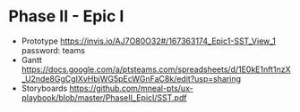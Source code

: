 # Phase II - Epic I

- Prototype
https://invis.io/AJ7O80O32#/167363174_Epic1-SST_View_1
password: teams
- Gantt
https://docs.google.com/a/ptsteams.com/spreadsheets/d/1E0kE1nft1nzX_U2nde8GgCgIXvHbjWG5pEcWGnFaC8k/edit?usp=sharing
- Storyboards
https://github.com/mneal-pts/ux-playbook/blob/master/PhaseII_EpicI/SST.pdf
